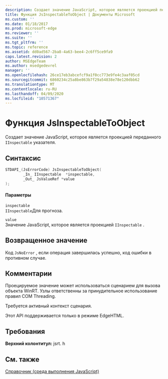 ```yaml
---
description: Создает значение JavaScript, которое является проекцией переданного `IInspectable` указателя.
title: Функция JsInspectableToObject | Документы Microsoft
ms.custom: ''
ms.date: 01/18/2017
ms.prod: microsoft-edge
ms.reviewer: ''
ms.suite: ''
ms.tgt_pltfrm: ''
ms.topic: reference
ms.assetid: dd0ad567-2ba8-4a63-bee4-2c6ff5ce9fa9
caps.latest.revision: 2
author: MSEdgeTeam
ms.author: msedgedevrel
manager: ''
ms.openlocfilehash: 26ce17eb3abcefcf9a1f0cc773e9fe4c3aaf05cd
ms.sourcegitcommit: 6860234c25a8be863b7f29a54838e78e120dbb62
ms.translationtype: MT
ms.contentlocale: ru-RU
ms.lasthandoff: 04/09/2020
ms.locfileid: "10571367"
---
```

# Функция JsInspectableToObject
Создает значение JavaScript, которое является проекцией переданного `IInspectable` указателя.  
  
## Синтаксис  
  
```cpp  
STDAPI_(JsErrorCode) JsInspectableToObject(  
        _In_ IInspectable  *inspectable,  
        _Out_ JsValueRef *value  
);  
```  
  
#### Параметры  
 `inspectable`  
 `IInspectable`Для прогноза.  
  
 `value`  
 Значение JavaScript, которое является проекцией `IInspectable` .  
  
## Возвращенное значение  
 Код `JsNoError` , если операция завершилась успешно, код ошибки в противном случае.  
  
## Комментарии  
 Проецируемое значение может использоваться сценарием для вызова объекта WinRT. Узлы ответственны за принудительное использование правил COM Threading.  
  
 Требуется активный контекст сценария.  
  
 Этот API поддерживается только в режиме EdgeHTML.  
  
## Требования  
 **Верхний колонтитул:** jsrt. h  
  
## См. также  
 [Справочник (среда выполнения JavaScript)](../chakra-hosting/reference-javascript-runtime.md)